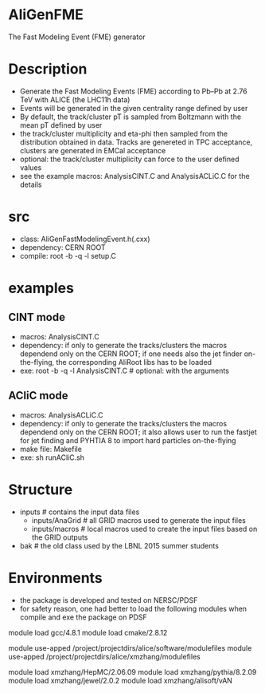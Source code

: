 # AliGenFME
The Fast Modeling Event (FME) generator

# Description
- Generate the Fast Modeling Events (FME) according to Pb–Pb at 2.76 TeV with ALICE (the LHC11h data)
- Events will be generated in the given centrality range defined by user
- By default, the track/cluster pT is sampled from Boltzmann with the mean pT defined by user
- the track/cluster multiplicity and eta-phi then sampled from the distribution obtained in data. Tracks are genereted in TPC acceptance, clusters are generated in EMCal acceptance
- optional: the track/cluster multiplicity can force to the user defined values
- see the example macros: AnalysisCINT.C and AnalysisACLiC.C for the details

# src
- class: AliGenFastModelingEvent.h(.cxx)
- dependency: CERN ROOT
- compile: root -b -q -l setup.C

# examples
## CINT mode
- macros: AnalysisCINT.C
- dependency: if only to generate the tracks/clusters the macros dependend only on the CERN ROOT; if one needs also the jet finder on-the-flying, the corresponding AliRoot libs has to be loaded
- exe: root -b -q -l AnalysisCINT.C # optional: with the arguments

## ACliC mode
- macros: AnalysisACLiC.C
- dependency: if only to generate the tracks/clusters the macros dependend only on the CERN ROOT; it also allows user to run the fastjet for jet finding and PYHTIA 8 to import hard particles on-the-flying
- make file: Makefile
- exe: sh runACliC.sh

# Structure
- inputs # contains the input data files
  - inputs/AnaGrid # all GRID macros used to generate the input files
  - inputs/macros # local macros used to create the input files based on the GRID outputs
- bak # the old class used by the LBNL 2015 summer students

# Environments
- the package is developed and tested on NERSC/PDSF
- for safety reason, one had better to load the following modules when compile and exe the package on PDSF

module load gcc/4.8.1
module load cmake/2.8.12

module use-apped /project/projectdirs/alice/software/modulefiles
module use-apped /project/projectdirs/alice/xmzhang/modulefiles

module load xmzhang/HepMC/2.06.09
module load xmzhang/pythia/8.2.09
module load xmzhang/jewel/2.0.2
module load xmzhang/alisoft/vAN
